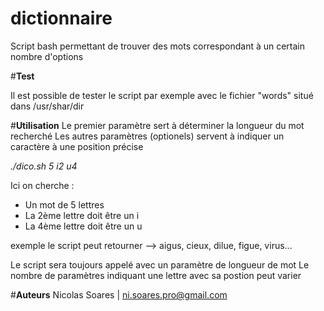 # dictionnaire
Script bash permettant de trouver des mots correspondant à un certain nombre d'options



#**Test**
<p>Il est possible de tester le script par exemple avec le fichier "words" situé dans /usr/shar/dir</p>

#**Utilisation**
Le premier paramètre sert à déterminer la longueur du mot recherché
Les autres paramètres (optionels) servent à indiquer un caractère à une position précise

*./dico.sh 5 i2 u4*

Ici on cherche :
- Un mot de 5 lettres 
- La 2ème lettre doit être un i
- La 4ème lettre doit être un u

exemple le script peut retourner --> aigus, cieux, dilue, figue, virus...

Le script sera toujours appelé avec un paramètre de longueur de mot
Le nombre de paramètres indiquant une lettre avec sa postion peut varier 

#**Auteurs**
Nicolas Soares | ni.soares.pro@gmail.com
